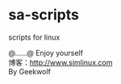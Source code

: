 sa-scripts
==========

 scripts for linux

@……@ Enjoy yourself<br>
博客：http://www.simlinux.com<br>
By Geekwolf
